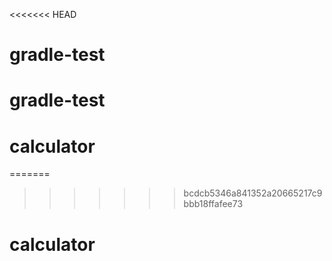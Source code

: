 <<<<<<< HEAD
# gradle-test
# gradle-test
# calculator
=======
>>>>>>> bcdcb5346a841352a20665217c9bbb18ffafee73
# calculator
